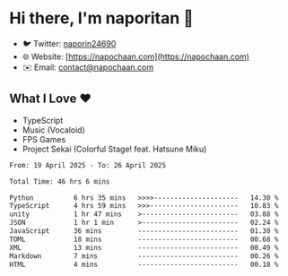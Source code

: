# Hi there, I'm naporitan 👋

- 🐦 Twitter: [naporin24690](https://twitter.com/naporin24690)
- 🌐 Website: [https://napochaan.com](https://napochaan.com)
- ✉️ Email: [contact@napochaan.com](mailto:contact@napochaan.com)

## What I Love ❤️
- TypeScript
- Music (Vocaloid)
- FPS Games
- Project Sekai (Colorful Stage! feat. Hatsune Miku)

<!--START_SECTION:waka-->

```txt
From: 19 April 2025 - To: 26 April 2025

Total Time: 46 hrs 6 mins

Python          6 hrs 35 mins   >>>>---------------------   14.30 %
TypeScript      4 hrs 59 mins   >>>----------------------   10.83 %
unity           1 hr 47 mins    >------------------------   03.88 %
JSON            1 hr 1 min      >------------------------   02.24 %
JavaScript      36 mins         -------------------------   01.30 %
TOML            18 mins         -------------------------   00.68 %
XML             13 mins         -------------------------   00.49 %
Markdown        7 mins          -------------------------   00.26 %
HTML            4 mins          -------------------------   00.18 %
```

<!--END_SECTION:waka-->

